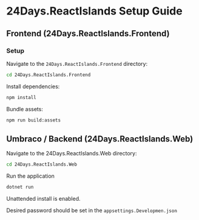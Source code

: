 # 24Days.ReactIslands Setup Guide

## Frontend (24Days.ReactIslands.Frontend)

### Setup

Navigate to the `24Days.ReactIslands.Frontend` directory:

```bash
cd 24Days.ReactIslands.Frontend
```

Install dependencies:

```bash
npm install
```

Bundle assets:

```bash
npm run build:assets
```

## Umbraco / Backend (24Days.ReactIslands.Web)

Navigate to the 24Days.ReactIslands.Web directory:

```bash
cd 24Days.ReactIslands.Web
```

Run the application

```bash
dotnet run
```

Unattended install is enabled.

Desired password should be set in the `appsettings.Developmen.json`
